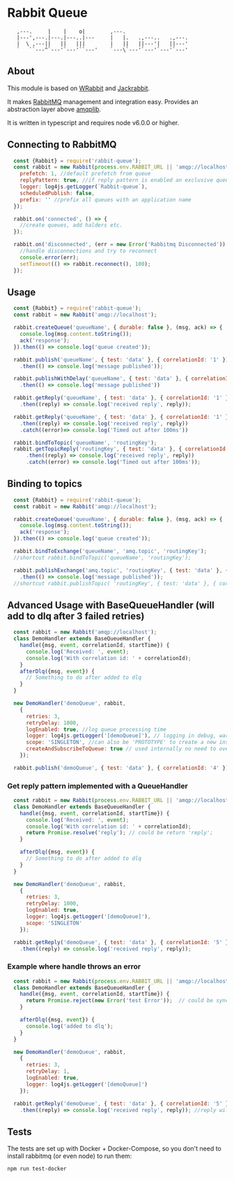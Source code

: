 # Rabbit Queue

```
   ,---.     |    |    o|        ,---.
   |---',---.|---.|---..|---     |   |.   .,---..   .,---.
   |  \ ,---||   ||   |||        |   ||   ||---'|   ||---'
   `   ``---^`---'`---'``---'    `---\`---'`---'`---'`---'
```

## About

This module is based on [WRabbit](https://github.com/Workable/wrabbit)
and [Jackrabbit](https://github.com/hunterloftis/jackrabbit).

It makes [RabbitMQ](http://www.rabbitmq.com/) management and integration easy. Provides an abstraction layer
above [amqplib](https://github.com/squaremo/amqp.node).

It is written in typescript and requires node v6.0.0 or higher.

## Connecting to RabbitMQ

```javascript
  const {Rabbit} = require('rabbit-queue');
  const rabbit = new Rabbit(process.env.RABBIT_URL || 'amqp://localhost', {
    prefetch: 1, //default prefetch from queue
    replyPattern: true, //if reply pattern is enabled an exclusive queue is created
    logger: log4js.getLogger(`Rabbit-queue`),
    scheduledPublish: false,
    prefix: '' //prefix all queues with an application name
  });

  rabbit.on('connected', () => {
    //create queues, add halders etc.
  });

  rabbit.on('disconnected', (err = new Error('Rabbitmq Disconnected')) => {
    //handle disconnections and try to reconnect
    console.error(err);
    setTimeout(() => rabbit.reconnect(), 100);
  });

```

## Usage

```javascript
  const {Rabbit} = require('rabbit-queue');
  const rabbit = new Rabbit('amqp://localhost');

  rabbit.createQueue('queueName', { durable: false }, (msg, ack) => {
    console.log(msg.content.toString());
    ack('response');
  }).then(() => console.log('queue created'));

  rabbit.publish('queueName', { test: 'data' }, { correlationId: '1' })
    .then(() => console.log('message published'));

  rabbit.publishWithDelay('queueName', { test: 'data' }, { correlationId: '1', expiration: '10000' })
    .then(() => console.log('message published'))

  rabbit.getReply('queueName', { test: 'data' }, { correlationId: '1' })
    .then((reply) => console.log('received reply', reply));

  rabbit.getReply('queueName', { test: 'data' }, { correlationId: '1' }, '', 100)
    .then((reply) => console.log('received reply', reply))
    .catch((error)=> console.log('Timed out after 100ms'))

  rabbit.bindToTopic('queueName', 'routingKey');
  rabbit.getTopicReply('routingKey', { test: 'data' }, { correlationId: '1' }, '', 100)
      .then((reply) => console.log('received reply', reply))
      .catch((error) => console.log('Timed out after 100ms'));

```

## Binding to topics


```javascript
  const {Rabbit} = require('rabbit-queue');
  const rabbit = new Rabbit('amqp://localhost');

  rabbit.createQueue('queueName', { durable: false }, (msg, ack) => {
    console.log(msg.content.toString());
    ack('response');
  }).then(() => console.log('queue created'));

  rabbit.bindToExchange('queueName', 'amq.topic', 'routingKey');
  //shortcut rabbit.bindToTopic('queueName', 'routingKey');

  rabbit.publishExchange('amq.topic', 'routingKey', { test: 'data' }, { correlationId: '1' })
    .then(() => console.log('message published'));
  //shortcut rabbit.publishTopic( 'routingKey', { test: 'data' }, { correlationId: '1' });

```

## Advanced Usage with BaseQueueHandler (will add to dlq after 3 failed retries)

```javascript
  const rabbit = new Rabbit('amqp://localhost');
  class DemoHandler extends BaseQueueHandler {
    handle({msg, event, correlationId, startTime}) {
      console.log('Received: ', event);
      console.log('With correlation id: ' + correlationId);
    }
    afterDlq({msg, event}) {
      // Something to do after added to dlq
    }
  }

  new DemoHandler('demoQueue', rabbit,
    {
      retries: 3,
      retryDelay: 1000,
      logEnabled: true, //log queue processing time
      logger: log4js.getLogger('[demoQueue]'), // logging in debug, warn and error.
      scope: 'SINGLETON', //can also be 'PROTOTYPE' to create a new instance every time
      createAndSubscribeToQueue: true // used internally no need to overwriteÏÏ
    });

  rabbit.publish('demoQueue', { test: 'data' }, { correlationId: '4' });

```

### Get reply pattern implemented with a QueueHandler

```javascript
  const rabbit = new Rabbit(process.env.RABBIT_URL || 'amqp://localhost');
  class DemoHandler extends BaseQueueHandler {
    handle({msg, event, correlationId, startTime}) {
      console.log('Received: ', event);
      console.log('With correlation id: ' + correlationId);
      return Promise.resolve('reply'); // could be return 'reply';
    }

    afterDlq({msg, event}) {
      // Something to do after added to dlq
    }
  }

  new DemoHandler('demoQueue', rabbit,
    {
      retries: 3,
      retryDelay: 1000,
      logEnabled: true,
      logger: log4js.getLogger('[demoQueue]'),
      scope: 'SINGLETON'
    });

  rabbit.getReply('demoQueue', { test: 'data' }, { correlationId: '5' })
    .then((reply) => console.log('received reply', reply));
```

### Example where handle throws an error

```javascript
  const rabbit = new Rabbit(process.env.RABBIT_URL || 'amqp://localhost');
  class DemoHandler extends BaseQueueHandler {
    handle({msg, event, correlationId, startTime}) {
      return Promise.reject(new Error('test Error'));  // could be synchronous: throw new Error('test error');
    }

    afterDlq({msg, event}) {
      console.log('added to dlq');
    }
  }

  new DemoHandler('demoQueue', rabbit,
    {
      retries: 3,
      retryDelay: 1,
      logEnabled: true,
      logger: log4js.getLogger('[demoQueue]')
    });

  rabbit.getReply('demoQueue', { test: 'data' }, { correlationId: '5' })
    .then((reply) => console.log('received reply', reply)); //reply will be '';
```

## Tests

The tests are set up with Docker + Docker-Compose,
so you don't need to install rabbitmq (or even node) to run them:

```npm run test-docker```
